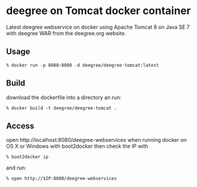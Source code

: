 deegree on Tomcat docker container
==================================

Latest deegree webservice on docker using Apache Tomcat 8 on Java SE 7 with deegree WAR from the deegree.org website.

Usage
-----

    % docker run -p 8080:8080 -d deegree/deegree-tomcat:latest

Build
-----
download the dockerfile into a directory an run:

    % docker build -t deegree/deegree-tomcat .

Access
------
open http://localhost:8080/deegree-webservices
when running docker on OS X or Windows with boot2docker then check the IP with

    % boot2docker ip

and run:

    % open http://$IP:8080/deegree-webservices